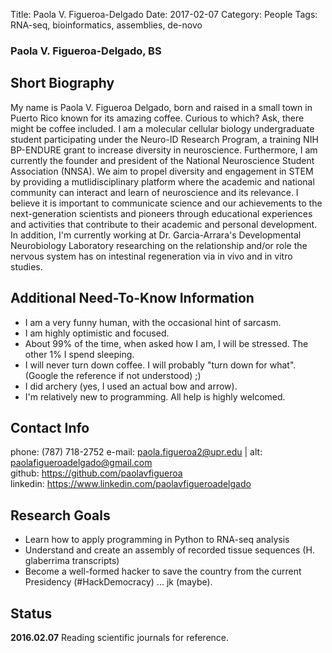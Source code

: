 Title: Paola V. Figueroa-Delgado
Date: 2017-02-07
Category: People
Tags: RNA-seq, bioinformatics, assemblies, de-novo
  
### Paola V. Figueroa-Delgado, BS
  
## Short Biography

My name is Paola V. Figueroa Delgado, born and raised in a small town in Puerto Rico known for its amazing coffee. Curious to which? Ask, 
there might be coffee included. I am a molecular cellular biology undergraduate student participating under the Neuro-ID Research Program, 
a training NIH BP-ENDURE grant to increase diversity in neuroscience. Furthermore, I am currently the founder and president of the National
Neuroscience Student Association (NNSA). We aim to propel diversity and engagement in STEM by providing a mutlidisciplinary platform where
the academic and national community can interact and learn of neuroscience and its relevance. I believe it is important to communicate 
science and our achievements to the next-generation scientists and pioneers through educational experiences and activities that contribute
to their academic and personal development. In addition, I'm currently working at Dr. Garcia-Arrara's Developmental Neurobiology Laboratory researching on the relationship and/or role the nervous system has on intestinal regeneration via 
in vivo and in vitro studies. 

## Additional Need-To-Know Information

+ I am a very funny human, with the occasional hint of sarcasm. 
+ I am highly optimistic and focused. 
+ About 99% of the time, when asked how I am, I will be stressed. The other 1% I spend sleeping.
+ I will never turn down coffee. I will probably "turn down for what". (Google the reference if not understood) ;) 
+ I did archery (yes, I used an actual bow and arrow).
+ I'm relatively new to programming. All help is highly welcomed. 

## Contact Info 

phone: (787) 718-2752 
e-mail: <paola.figueroa2@upr.edu> | alt: <paolafigueroadelgado@gmail.com>  
github: <https://github.com/paolavfigueroa>  
linkedin: <https://www.linkedin.com/paolavfigueroadelgado>
  
## Research Goals

+ Learn how to apply programming in Python to RNA-seq analysis
+ Understand and create an assembly of recorded tissue sequences (H. glaberrima transcripts)
+ Become a well-formed hacker to save the country from the current Presidency (#HackDemocracy) ... jk (maybe).
  
  
## Status  
**2016.02.07** Reading scientific journals for reference.
